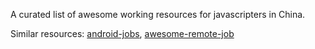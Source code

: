 A curated list of awesome working resources for javascripters in China.



Similar resources: [android-jobs](https://github.com/android-cn/android-jobs), [awesome-remote-job](https://github.com/lukasz-madon/awesome-remote-job)
